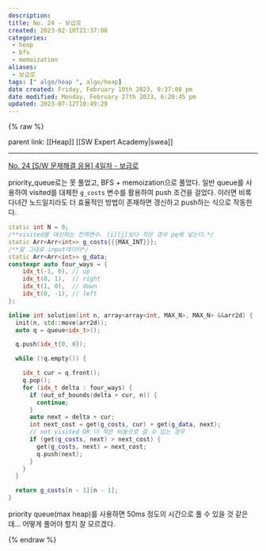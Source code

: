 ```yaml
---
description:
title: No. 24 - 보급로
created: 2023-02-10T21:37:08
categories: 
 - heap
 - bfs
 - memoization
aliases: 
 - 보급로
tags: [" algo/heap ", algo/heap]
date created: Friday, February 10th 2023, 9:37:08 pm
date modified: Monday, February 27th 2023, 6:20:45 pm
updated: 2023-07-12T10:49:29
---
```

{% raw %}

parent link: [[Heap]] [[SW Expert Academy|swea]]

---

[No. 24 [S/W 문제해결 응용] 4일차 - 보급로](https://swexpertacademy.com/main/talk/codeBattle/problemDetail.do?contestProbId=AV15QRX6APsCFAYD&categoryId=AYWab_JKjkwDFAQK&categoryType=BATTLE&battleMainPageIndex=1)

priority_queue로는 못 풀었고, BFS + memoization으로 풀었다. 일반 queue를 사용하여 visited를 대체한 `g_costs` 변수를 활용하여 push 조건을 걸었다. 이러면 비록 다녀간 노드일지라도 더 효율적인 방법이 존재하면 갱신하고 push하는 식으로 작동한다.

```cpp
static int N = 0;
/**visited를 대신하는 전역변수. [i][j]보다 작은 경우 pq에 넣는다.*/
static Arr<Arr<int>> g_costs{{{MAX_INT}}};
/**말 그대로 input데이터*/
static Arr<Arr<int>> g_data;
constexpr auto four_ways = {
    idx_t(-1, 0), // up
    idx_t(0, 1),  // right
    idx_t(1, 0),  // down
    idx_t(0, -1), // left
};

inline int solution(int n, array<array<int, MAX_N>, MAX_N> &&arr2d) {
  init(n, std::move(arr2d));
  auto q = queue<idx_t>();

  q.push(idx_t{0, 0});

  while (!q.empty()) {

    idx_t cur = q.front();
    q.pop();
    for (idx_t delta : four_ways) {
      if (out_of_bounds(delta + cur, n)) {
        continue;
      }
      auto next = delta + cur;
      int next_cost = get(g_costs, cur) + get(g_data, next);
      // not visited OR 더 적은 비용으로 갈 수 있는 경우
      if (get(g_costs, next) > next_cost) {
        get(g_costs, next) = next_cost;
        q.push(next);
      }
    }
  }

  return g_costs[n - 1][n - 1];
}
```

priority queue(max heap)를 사용하면 50ms 정도의 시간으로 풀 수 있을 것 같은데... 어떻게 풀어야 할지 잘 모르겠다.


{% endraw %}